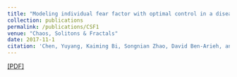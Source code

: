 ```yaml
---
title: "Modeling individual fear factor with optimal control in a disease-dynamic system"
collection: publications
permalink: /publications/CSF1
venue: "Chaos, Solitons & Fractals"
date: 2017-11-1
citation: 'Chen, Yuyang, Kaiming Bi, Songnian Zhao, David Ben-Arieh, and Chih-Hang John Wu. "Modeling individual fear factor with optimal control in a disease-dynamic system." Chaos, Solitons & Fractals 104 (2017): 531-545.'
---
```

[[PDF]](https://reader.elsevier.com/reader/sd/pii/S0960077917303740?token=E1F8DCAB9FA726A5AFEA39530731775FB08BE600F20AA6A1FDF28688E0DFA7C9AA1CE4CFD363C454A18AAE3F2BC7856E)
